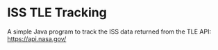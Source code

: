 # ISS TLE Tracking

A simple Java program to track the ISS data returned from the TLE API:  
https://api.nasa.gov/
